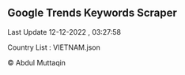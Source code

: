 

## Google Trends Keywords Scraper 
 
Last Update 12-12-2022 , 03:27:58

Country List :
VIETNAM.json



© Abdul Muttaqin 
